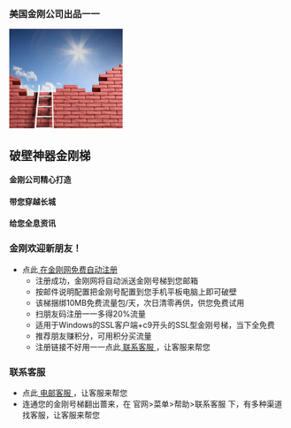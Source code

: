 ### 美国金刚公司出品一一
![image](kklogo-athird.png)
## 破壁神器金刚梯

#### 金刚公司精心打造
#### 带您穿越长城
#### 给您全息资讯


### 金刚欢迎新朋友！
- 点此[ 在金刚网免费自动注册 ](https://amazon135.com/midman/testfm.php)
  - 注册成功，金刚网将自动派送金刚号梯到您邮箱
  - 按邮件说明配置把金刚号配置到您手机平板电脑上即可破壁
  - 该梯捆绑10MB免费流量包/天，次日清零再供，供您免费试用
  - 扫朋友码注册一一多得20%流量
  - 适用于Windows的SSL客户端+c9开头的SSL型金刚号梯，当下全免费
  - 推荐朋友赚积分，可用积分买流量
  - 注册链接不好用一一点此[ 联系客服 ](mailto:cs@a2zitpro.com)，让客服来帮您

### 联系客服
- 点此[ 电邮客服 ](mailto:cs@a2zitpro.com)，让客服来帮您
- 连通您的金刚号梯翻出蔷来，在 官网>菜单>帮助>联系客服 下，有多种渠道找客服，让客服来帮您




